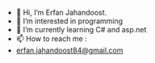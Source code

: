 - 👋 Hi, I’m Erfan Jahandoost.
- 👀 I’m interested in programming
- 🌱 I’m currently learning C# and asp.net
- 📫 How to reach me :
- erfan.jahandoost84@gmail.com
